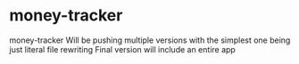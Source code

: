 # money-tracker
money-tracker
Will be pushing multiple versions with the simplest one being just literal file rewriting
Final version will include an entire app
